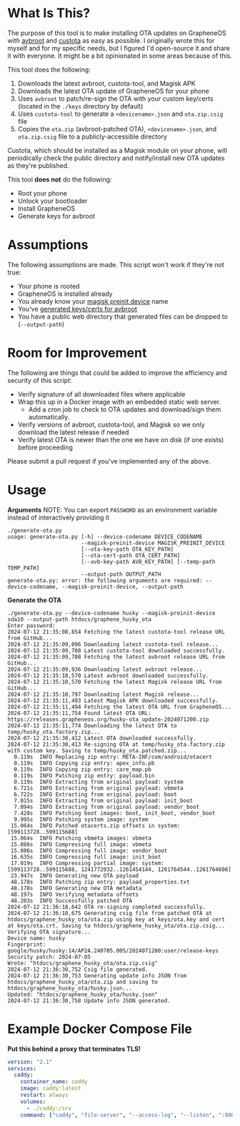 # What Is This?

The purpose of this tool is to make installing OTA updates on GrapheneOS with [avbroot](https://github.com/chenxiaolong/avbroot) and [custota](https://github.com/chenxiaolong/Custota) as easy as possible. I originally wrote this for myself and for my specific needs, but I figured I'd open-source it and share it with everyone. It might be a bit opinionated in some areas because of this.

This tool does the following:
1) Downloads the latest avbroot, custota-tool, and Magisk APK
2) Downloads the latest OTA update of GrapheneOS for your phone
3) Uses `avbroot` to patch/re-sign the OTA with your custom key/certs (located in the `./keys` directory by default)
4) Uses `custota-tool` to generate a `<devicename>.json` and `ota.zip.csig` file
5) Copies the `ota.zip` (avbroot-patched OTA), `<devicename>.json`, and `ota.zip.csig` file to a publicly-accessible directory

Custota, which should be installed as a Magisk module on your phone, will periodically check the public directory and notify/install new OTA updates as they're published.

This tool **does not** do the following:
- Root your phone
- Unlock your bootloader
- Install GrapheneOS
- Generate keys for avbroot

# Assumptions

The following assumptions are made. This script won't work if they're not true:
- Your phone is rooted
- GrapheneOS is installed already
- You already know your [magisk preinit device](https://github.com/chenxiaolong/avbroot/blob/master/README.md#magisk-preinit-device) name
- You've [generated keys/certs for avbroot](https://github.com/chenxiaolong/avbroot#generating-keys)
- You have a public web directory that generated files can be dropped to (`--output-path`)

# Room for Improvement

The following are things that could be added to improve the efficiency and security of this script:
- Verify signature of all downloaded files where applicable
- Wrap this up in a Docker image with an embedded static web server.
  - Add a cron job to check to OTA updates and download/sign them automatically.
- Verify versions of avbroot, custota-tool, and Magisk so we only download the latest release if needed
- Verify latest OTA is newer than the one we have on disk (if one exists) before proceeding

Please submit a pull request if you've implemented any of the above.

# Usage

**Arguments**
NOTE: You can export `PASSWORD` as an environment variable instead of interactively providing it
```
./generate-ota.py
usage: generate-ota.py [-h] --device-codename DEVICE_CODENAME
                       --magisk-preinit-device MAGISK_PREINIT_DEVICE
                       [--ota-key-path OTA_KEY_PATH]
                       [--ota-cert-path OTA_CERT_PATH]
                       [--avb-key-path AVB_KEY_PATH] [--temp-path TEMP_PATH]
                       --output-path OUTPUT_PATH
generate-ota.py: error: the following arguments are required: --device-codename, --magisk-preinit-device, --output-path
```

**Generate the OTA**
```
./generate-ota.py --device-codename husky --magisk-preinit-device sda10 --output-path htdocs/graphene_husky_ota
Enter password:
2024-07-12 21:35:08,854 Fetching the latest custota-tool release URL from GitHub...
2024-07-12 21:35:09,096 Downloading latest custota-tool release...
2024-07-12 21:35:09,708 Latest custota-tool downloaded successfully.
2024-07-12 21:35:09,708 Fetching the latest avbroot release URL from GitHub...
2024-07-12 21:35:09,936 Downloading latest avbroot release...
2024-07-12 21:35:10,570 Latest avbroot downloaded successfully.
2024-07-12 21:35:10,570 Fetching the latest Magisk release URL from GitHub...
2024-07-12 21:35:10,797 Downloading latest Magisk release...
2024-07-12 21:35:11,493 Latest Magisk APK downloaded successfully.
2024-07-12 21:35:11,494 Fetching the latest OTA URL from GrapheneOS...
2024-07-12 21:35:11,754 Found latest OTA URL: https://releases.grapheneos.org/husky-ota_update-2024071200.zip
2024-07-12 21:35:11,774 Downloading the latest OTA to temp/husky_ota.factory.zip...
2024-07-12 21:35:30,412 Latest OTA downloaded successfully.
2024-07-12 21:35:30,413 Re-signing OTA at temp/husky_ota.factory.zip with custom key. Saving to temp/husky_ota.patched.zip...
  0.119s  INFO Replacing zip entry: META-INF/com/android/otacert
  0.119s  INFO Copying zip entry: apex_info.pb
  0.119s  INFO Copying zip entry: care_map.pb
  0.119s  INFO Patching zip entry: payload.bin
  0.119s  INFO Extracting from original payload: system
  6.721s  INFO Extracting from original payload: vbmeta
  6.722s  INFO Extracting from original payload: boot
  7.015s  INFO Extracting from original payload: init_boot
  7.094s  INFO Extracting from original payload: vendor_boot
  7.428s  INFO Patching boot images: boot, init_boot, vendor_boot
  9.995s  INFO Patching system image: system
 15.064s  INFO Patched otacerts.zip offsets in system: [599113728..599115688]
 15.064s  INFO Patching vbmeta images: vbmeta
 15.086s  INFO Compressing full image: vbmeta
 15.086s  INFO Compressing full image: vendor_boot
 16.635s  INFO Compressing full image: init_boot
 17.019s  INFO Compressing partial image: system: [599113728..599115688, 1241772032..1261454144, 1261764544..1261764608]
 23.947s  INFO Generating new OTA payload
 48.178s  INFO Patching zip entry: payload_properties.txt
 48.178s  INFO Generating new OTA metadata
 48.197s  INFO Verifying metadata offsets
 48.203s  INFO Successfully patched OTA
2024-07-12 21:36:18,642 OTA re-signing completed successfully.
2024-07-12 21:36:18,675 Generating csig file from patched OTA at htdocs/graphene_husky_ota/ota.zip using key at keys/ota.key and cert at keys/ota.crt. Saving to htdocs/graphene_husky_ota/ota.zip.csig...
Verifying OTA signature...
Device name: husky
Fingerprint: google/husky/husky:14/AP2A.240705.005/2024071200:user/release-keys
Security patch: 2024-07-05
Wrote: "htdocs/graphene_husky_ota/ota.zip.csig"
2024-07-12 21:36:30,752 Csig file generated.
2024-07-12 21:36:30,753 Generating update info JSON from htdocs/graphene_husky_ota/ota.zip and saving to htdocs/graphene_husky_ota/husky.json...
Updated: "htdocs/graphene_husky_ota/husky.json"
2024-07-12 21:36:30,758 Update info JSON generated.
```

# Example Docker Compose File

**Put this behind a proxy that terminates TLS!**

```yaml
version: "2.1"
services:
  caddy:
    container_name: caddy
    image: caddy:latest
    restart: always
    volumes:
      - ./caddy:/srv
    command: ["caddy", "file-server", "--access-log", "--listen", ":8080", "--root", "/srv"]
```
